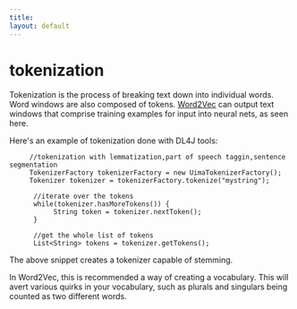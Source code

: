 ```yaml
---
title: 
layout: default
---
```


# tokenization

Tokenization is the process of breaking text down into individual words. Word windows are also composed of tokens. [Word2Vec](../word2vec.html) can output text windows that comprise training examples for input into neural nets, as seen here.

Here's an example of tokenization done with DL4J tools:
                 
         //tokenization with lemmatization,part of speech taggin,sentence segmentation
         TokenizerFactory tokenizerFactory = new UimaTokenizerFactory();
         Tokenizer tokenizer = tokenizerFactory.tokenize("mystring");

          //iterate over the tokens
          while(tokenizer.hasMoreTokens()) {
          	   String token = tokenizer.nextToken();
          }
          
          //get the whole list of tokens
          List<String> tokens = tokenizer.getTokens();

The above snippet creates a tokenizer capable of stemming.

In Word2Vec, this is recommended a way of creating a vocabulary. This will avert various quirks in your vocabulary, such as plurals and singulars being counted as two different words.



